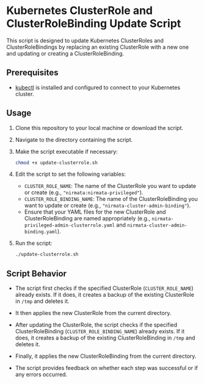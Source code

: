 # Kubernetes ClusterRole and ClusterRoleBinding Update Script

This script is designed to update Kubernetes ClusterRoles and ClusterRoleBindings by replacing an existing ClusterRole with a new one and updating or creating a ClusterRoleBinding.

## Prerequisites

- [kubectl](https://kubernetes.io/docs/tasks/tools/install-kubectl/) is installed and configured to connect to your Kubernetes cluster.

## Usage

1. Clone this repository to your local machine or download the script.

2. Navigate to the directory containing the script.

3. Make the script executable if necessary:

   ```bash
   chmod +x update-clusterrole.sh
   ```

4. Edit the script to set the following variables:

   - `CLUSTER_ROLE_NAME`: The name of the ClusterRole you want to update or create (e.g., `"nirmata:nirmata-privileged"`).
   - `CLUSTER_ROLE_BINDING_NAME`: The name of the ClusterRoleBinding you want to update or create (e.g., `"nirmata-cluster-admin-binding"`).
   - Ensure that your YAML files for the new ClusterRole and ClusterRoleBinding are named appropriately (e.g., `nirmata-privileged-admin-clusterrole.yaml` and `nirmata-cluster-admin-binding.yaml`).

5. Run the script:

   ```bash
   ./update-clusterrole.sh
   ```

## Script Behavior

- The script first checks if the specified ClusterRole (`CLUSTER_ROLE_NAME`) already exists. If it does, it creates a backup of the existing ClusterRole in `/tmp` and deletes it.

- It then applies the new ClusterRole from the current directory.

- After updating the ClusterRole, the script checks if the specified ClusterRoleBinding (`CLUSTER_ROLE_BINDING_NAME`) already exists. If it does, it creates a backup of the existing ClusterRoleBinding in `/tmp` and deletes it.

- Finally, it applies the new ClusterRoleBinding from the current directory.

- The script provides feedback on whether each step was successful or if any errors occurred.

